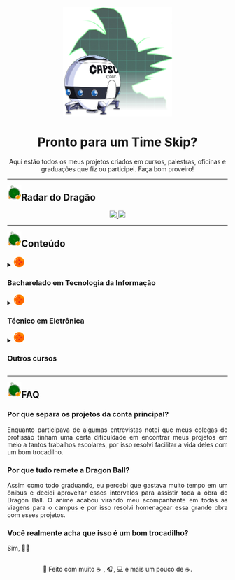 <div align="center">
  <img src="https://github.com/Arco-de-Treinamento/.github/blob/main/profile/assets/logo.png" alt="logo" height="250px"/>

  <h1>Pronto para um Time Skip?</h1>
</div>

<p align="center">
  Aqui estão todos os meus projetos criados em cursos, palestras, oficinas e graduações que fiz ou participei. Faça bom proveiro!
</p>

<hr>

<img align="left" src="https://github.com/Arco-de-Treinamento/.github/blob/main/profile/assets/radar.png" width = "32px"/> 
<h2>Radar do Dragão</h2>

<div align="center">
  <a href="https://github.com/JosManoel">
    <img src="https://gist.githubusercontent.com/JosManoel/f363d5f1bf90246899af8b9320886ed6/raw/activity_treinamento.svg" width="412px"/>
  </a>
  <a href="https://github.com/JosManoel">
    <img src="https://gist.githubusercontent.com/JosManoel/f363d5f1bf90246899af8b9320886ed6/raw/metrics_treinamento.svg" width="412px"/> 
  </a>
</div>

<hr>

<img align="left" src="https://github.com/Arco-de-Treinamento/.github/blob/main/profile/assets/radar.png" width = "32px"/> 
<h2>Conteúdo</h2>

<details>
  <summary>
    <img src="https://github.com/Arco-de-Treinamento/.github/blob/main/profile/assets/4-stars.png" width = "24px"/> 
    <h3>Bacharelado em Tecnologia da Informação</h3>
  </summary>

  <li>
    <a href="https://github.com/Arco-de-Treinamento/LP2-2023.2-BTI-UFRN">Linguagem de Programação II</a>
  </li>
  <li>
    <a href="https://github.com/Arco-de-Treinamento/SO-2023.2-BTI-UFRN">Sistemas Operacionais</a>    
  </li>
  <li>  
    <a href="https://github.com/Arco-de-Treinamento/DNJ-2023.1-BTI-UFRN">Design de Níveis de Jogos</a>
  </li>
  <li>  
    <a href="https://github.com/Arco-de-Treinamento/LP1-2023.1-BTI-UFRN">Linguagem de Programação I</a>
  </li>
  <li>  
    <a href="https://github.com/Arco-de-Treinamento/MBJ-2022.2-BTI-UFRN">Mecânica e Balanceamento de Jogos</a>
  </li>
  <li>  
    <a href="https://github.com/Arco-de-Treinamento/ITP-2022.2-BTI-UFRN">Introdução às Técnicas de Programação</a>
  </li>
  <li>  
    <a href="https://github.com/Arco-de-Treinamento/ITP-2022.2-BTI-UFRN-UNO">Introdução às Técnicas de Programação: UNO</a>
  </li>
  <li>
    <a href="https://github.com/Arco-de-Treinamento/notas-de-jubilado">Notas de Jubilado</a>    
  </li>
</details>

<details>
  <summary>
    <img src="https://github.com/Arco-de-Treinamento/.github/blob/main/profile/assets/4-stars.png" width = "24px"/> 
    <h3>Técnico em Eletrônica</h3>
  </summary>
  
  <li>  
    <a href="https://github.com/Arco-de-Treinamento/ANEEL_Dataset_2005-2019">Python para Visualização e Análise de Dados</a>
  </li>
</details>

<details>
  <summary>
    <img src="https://github.com/Arco-de-Treinamento/.github/blob/main/profile/assets/4-stars.png" width = "24px"/> 
    <h3>Outros cursos</h3>
  </summary>

  <li>  
    <a href="https://github.com/Arco-de-Treinamento/Bootcamp-MRV_CRUD-dotNet"> Bootcamp MRV: CRUD com dotNET</a>
  </li>
  <li>  
    <a href="https://github.com/Arco-de-Treinamento/Bootcamp-MRV_iFood-Clone">Bootcamp MRV: Clone do iFood</a>
  </li>
  <li>  
    <a href="https://github.com/Arco-de-Treinamento/Bootcamp-MRV_Space-Shooter">Bootcamp MRV: Space Shooter </a>
  </li>
  <li>  
    <a href="https://github.com/Arco-de-Treinamento/NLW_6-Flutter">NLW - 6° Edição</a>
  </li>
  <li>  
    <a href="https://github.com/Arco-de-Treinamento/NLW_5-Flutter">NLW - 5° Edição</a>
  </li>
  <li>  
    <a href="https://github.com/Arco-de-Treinamento/CS50-Photo_Editor">CS50: Projeto Final</a>
  </li>
</details>

<hr>

<img align="left" src="https://github.com/Arco-de-Treinamento/.github/blob/main/profile/assets/radar.png" width = "32px"/> 
<h2>FAQ</h2>

<h3>Por que separa os projetos da conta principal?</h3>
<p align="justify">
    Enquanto participava de algumas entrevistas notei que meus colegas de profissão tinham uma certa dificuldade em encontrar meus projetos em meio a tantos trabalhos escolares, por isso resolvi facilitar a vida deles com um bom trocadilho.
</p>

<h3>Por que tudo remete a Dragon Ball?</h3>
<p align="justify">
    Assim como todo graduando, eu percebi que gastava muito tempo em um ônibus e decidi aproveitar esses intervalos para assistir toda a obra de Dragon Ball. O anime acabou virando meu acompanhante em todas as viagens para o campus e por isso resolvi homenagear essa grande obra com esses projetos.
</p>

<h3>Você realmente acha que isso é um bom trocadilho?</h3>
<p align="justify">
    Sim, 👍🏾
</p>

<h2></h2>

<div align = "center">
  👋 Feito com muito ☕ , 🎧, 💻 e mais um pouco de ☕.
</div>
